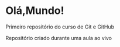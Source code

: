 # Olá,Mundo!
 Primeiro repositório do curso de Git e GitHub

 Repositório criado durante uma aula ao vivo
